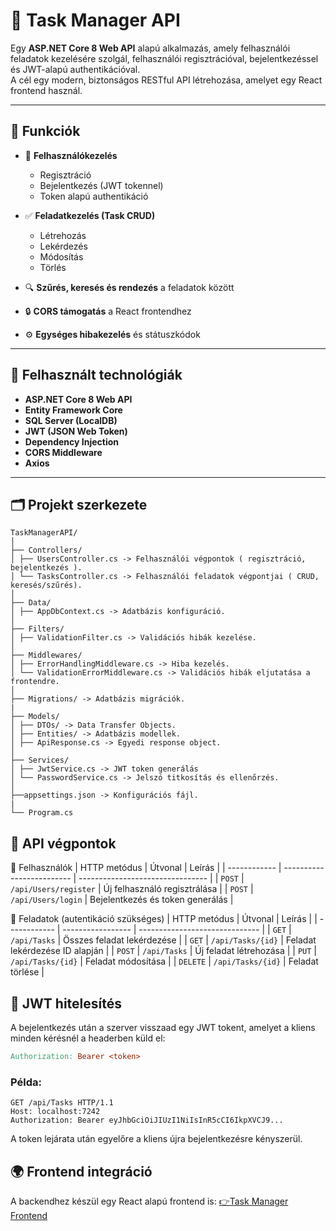 # 🧠 Task Manager API

Egy **ASP.NET Core 8 Web API** alapú alkalmazás, amely felhasználói feladatok kezelésére szolgál, felhasználói regisztrációval, bejelentkezéssel és JWT-alapú authentikációval.  
A cél egy modern, biztonságos RESTful API létrehozása, amelyet egy React frontend használ.

---

## 🚀 Funkciók

- 👤 **Felhasználókezelés**
  - Regisztráció
  - Bejelentkezés (JWT tokennel)
  - Token alapú authentikáció

- ✅ **Feladatkezelés (Task CRUD)**
  - Létrehozás  
  - Lekérdezés  
  - Módosítás  
  - Törlés  

- 🔍 **Szűrés, keresés és rendezés** a feladatok között  
- 🔒 **CORS támogatás** a React frontendhez  
- ⚙️ **Egységes hibakezelés** és státuszkódok  

---

## 🧰 Felhasznált technológiák

- **ASP.NET Core 8 Web API**
- **Entity Framework Core**
- **SQL Server (LocalDB)**
- **JWT (JSON Web Token)**
- **Dependency Injection**
- **CORS Middleware**
- **Axios**

---

## 🗂️ Projekt szerkezete

```
TaskManagerAPI/
│
├── Controllers/
│ ├── UsersController.cs -> Felhasználói végpontok ( regisztráció, bejelentkezés ).
│ └── TasksController.cs -> Felhasználói feladatok végpontjai ( CRUD, keresés/szűrés).
│
├── Data/
│ ├── AppDbContext.cs -> Adatbázis konfiguráció.
│
├── Filters/
│ ├── ValidationFilter.cs -> Validációs hibák kezelése.
│
├── Middlewares/
│ ├── ErrorHandlingMiddleware.cs -> Hiba kezelés.
│ └── ValidationErrorMiddleware.cs -> Validációs hibák eljutatása a frontendre.
│
├── Migrations/ -> Adatbázis migrációk.
|
├── Models/
│ ├── DTOs/ -> Data Transfer Objects.
│ ├── Entities/ -> Adatbázis modellek.
│ ├── ApiResponse.cs -> Egyedi response object.
│
├── Services/
│ ├── JwtService.cs -> JWT token generálás
│ └── PasswordService.cs -> Jelszó titkosítás és ellenőrzés.
│
├──appsettings.json -> Konfigurációs fájl.
|
└── Program.cs
```
## 🧪 API végpontok

🔹 Felhasználók
| HTTP metódus | Útvonal                   | Leírás                           |
| ------------ | ------------------------- | -------------------------------- |
| `POST`       | `/api/Users/register` | Új felhasználó regisztrálása     |
| `POST`       | `/api/Users/login`        | Bejelentkezés és token generálás |

🔹 Feladatok (autentikáció szükséges)
| HTTP metódus | Útvonal           | Leírás                         |
| ------------ | ----------------- | ------------------------------ |
| `GET`        | `/api/Tasks`      | Összes feladat lekérdezése     |
| `GET`        | `/api/Tasks/{id}` | Feladat lekérdezése ID alapján |
| `POST`       | `/api/Tasks`      | Új feladat létrehozása         |
| `PUT`        | `/api/Tasks/{id}` | Feladat módosítása             |
| `DELETE`     | `/api/Tasks/{id}` | Feladat törlése                |

## 🔑 JWT hitelesítés

A bejelentkezés után a szerver visszaad egy JWT tokent, amelyet a kliens minden kérésnél a headerben küld el:
``` makefile
Authorization: Bearer <token>
```
### Példa:
``` http
GET /api/Tasks HTTP/1.1
Host: localhost:7242
Authorization: Bearer eyJhbGciOiJIUzI1NiIsInR5cCI6IkpXVCJ9...
```
A token lejárata után egyelőre a kliens újra bejelentkezésre kényszerül.

## 🌍 Frontend integráció

A backendhez készül egy React alapú frontend is:
[👉Task Manager Frontend](https://github.com/Riptir3/task-manager-frontend)
